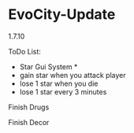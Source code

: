 # EvoCity-Update
1.7.10


ToDo List:
- Star Gui System *
- gain star when you attack player
- lose 1 star when you die
- lose 1 star every 3 minutes


Finish Drugs

Finish Decor
